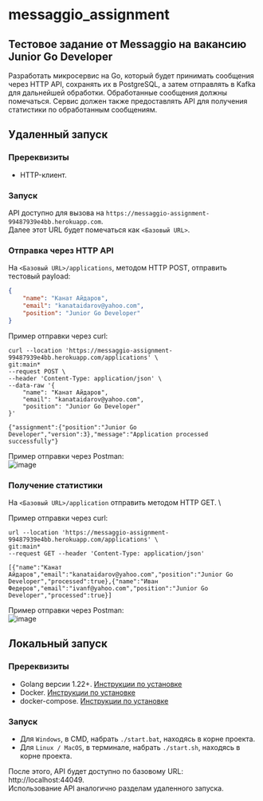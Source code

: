 # messaggio_assignment
## Тестовое задание от Messaggio на вакансию Junior Go Developer
Разработать микросервис на Go, который будет принимать сообщения через HTTP API, сохранять их в PostgreSQL, 
а затем отправлять в Kafka для дальнейшей обработки. Обработанные сообщения должны помечаться. 
Сервис должен также предоставлять API для получения статистики по обработанным сообщениям.

## Удаленный запуск
### Пререквизиты
- HTTP-клиент.

### Запуск
API доступно для вызова на `https://messaggio-assignment-99487939e4bb.herokuapp.com`. \
Далее этот URL будет помечаться как `<Базовый URL>`.

### Отправка через HTTP API
На `<Базовый URL>/applications`, методом HTTP POST, отправить тестовый payload: 
```json
{
    "name": "Канат Айдаров",
    "email": "kanataidarov@yahoo.com",
    "position": "Junior Go Developer"
}
```

Пример отправки через curl:
```shell
curl --location 'https://messaggio-assignment-99487939e4bb.herokuapp.com/applications' \                                                                      git:main*
--request POST \
--header 'Content-Type: application/json' \
--data-raw '{
    "name": "Канат Айдаров",
    "email": "kanataidarov@yahoo.com",
    "position": "Junior Go Developer"
}'

{"assignment":{"position":"Junior Go Developer","version":3},"message":"Application processed successfully"}
```
Пример отправки через Postman: \
![image](https://github.com/user-attachments/assets/47f8d232-0c63-4b69-8ca6-f9fd5ed17aa4)

### Получение статистики
На `<Базовый URL>/application` отправить методом HTTP GET. \

Пример отправки через curl:
```shell
url --location 'https://messaggio-assignment-99487939e4bb.herokuapp.com/applications' \                                                                      git:main*
--request GET --header 'Content-Type: application/json'

[{"name":"Канат Айдаров","email":"kanataidarov@yahoo.com","position":"Junior Go Developer","processed":true},{"name":"Иван Федеров","email":"ivanf@yahoo.com","position":"Junior Go Developer","processed":true}]
```

Пример отправки через Postman: \
![image](https://github.com/user-attachments/assets/b1e6bc35-72d7-4a37-b169-3bb5ba3d2561)

## Локальный запуск
### Пререквизиты
- Golang версии 1.22+. [Инструкции по установке](https://go.dev/doc/install)
- Docker. [Инструкции по установке](https://docs.docker.com/get-docker/)
- docker-compose. [Инструкции по установке](https://docs.docker.com/compose/install/standalone/)

### Запуск
- Для `Windows`, в CMD, набрать `./start.bat`, находясь в корне проекта. 
- Для `Linux / MacOS`, в терминале, набрать `./start.sh`, находясь в корне проекта.

После этого, API будет доступно по базовому URL: http://localhost:44049. \
Использование API аналогично разделам удаленного запуска. 
